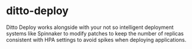 # ditto-deploy
Ditto Deploy works alongside with your not so intelligent deployment systems like Spinnaker to modify patches to keep the number of replicas consistent with HPA settings to avoid spikes when deploying applications.
